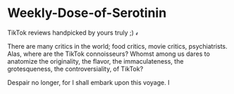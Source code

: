 # Weekly-Dose-of-Serotinin
TikTok reviews handpicked by yours truly ;)
<img src="TikTok.png" alt="aletter" width="6" height="7" >

There are many critics in the world; food critics, movie critics, psychiatrists. Alas, where are the TikTok connoisseurs? Whomst among us dares to anatomize the originality, the flavor, the immaculateness, the grotesqueness, the controversiality, of TikTok?

Despair no longer, for I shall embark upon this voyage. I
